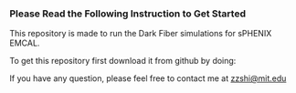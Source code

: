 ### Please Read the Following Instruction to Get Started ###

This repository is made to run the Dark Fiber simulations for sPHENIX EMCAL. 

To get this repository first download it from github by doing:








If you have any question, please feel free to contact me at zzshi@mit.edu 

